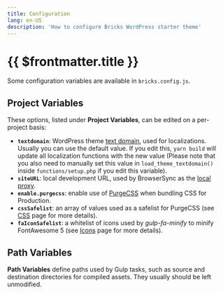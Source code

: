 ```yaml
---
title: Configuration
lang: en-US
description: 'How to configure Bricks WordPress starter theme'
---
```


# {{ $frontmatter.title }}

Some configuration variables are available in `bricks.config.js`.

## Project Variables

These options, listed under **Project Variables**, can be edited on a per-project basis:

- **`textdomain`**: WordPress theme [text domain](https://developer.wordpress.org/themes/functionality/internationalization/#text-domain), used for localizations. Usually you can use the default value. If you edit this, `yarn build` will update all localization functions with the new value (Please note that you also need to manually set this value in `load_theme_textdomain()` inside `functions/setup.php` if you edit this variable).
- **`siteURL`**: local development URL, used by BrowserSync as the [local proxy](https://www.browsersync.io/docs/api#api-init).
- **`enable.purgecss`**: enable use of [PurgeCSS](https://purgecss.com/) when bundling CSS for Production.
- **`cssSafelist`**: an array of values used as a safelist for PurgeCSS (see [CSS](/theme/css/) page for more details).
- **`faIconSafelist`**: a whitelist of icons used by *gulp-fa-minify* to minify FontAwesome 5 (see [Icons](/theme/icons/) page for more details).

## Path Variables

**Path Variables** define paths used by Gulp tasks, such as source and destination directories for compiled assets. They usually should be left unmodified.